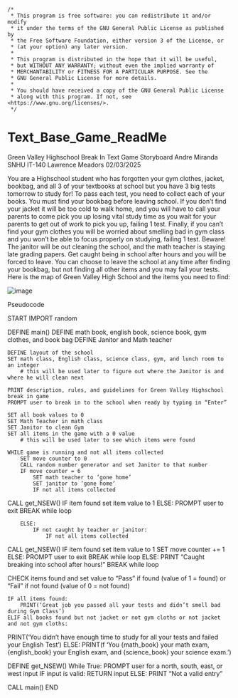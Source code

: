     /*
     * This program is free software: you can redistribute it and/or modify
     * it under the terms of the GNU General Public License as published by
     * the Free Software Foundation, either version 3 of the License, or
     * (at your option) any later version.
     *
     * This program is distributed in the hope that it will be useful,
     * but WITHOUT ANY WARRANTY; without even the implied warranty of
     * MERCHANTABILITY or FITNESS FOR A PARTICULAR PURPOSE. See the
     * GNU General Public License for more details.
     *
     * You should have received a copy of the GNU General Public License
     * along with this program. If not, see <https://www.gnu.org/licenses/>.
     */



# Text_Base_Game_ReadMe

Green Valley Highschool Break In Text Game Storyboard
Andre Miranda
SNHU
IT-140
Lawrence Meadors
02/03/2025

You are a Highschool student who has forgotten your gym clothes, jacket, bookbag, and all 3 of your textbooks at school but you have 3 big tests tomorrow to study for! To pass each test, you need to collect each of your books. You must find your bookbag before leaving school. If you don’t find your jacket it will be too cold to walk home, and you will have to call your parents to come pick you up losing vital study time as you wait for your parents to get out of work to pick you up, failing 1 test. Finally, if you can’t find your gym clothes you will be worried about smelling bad in gym class and you won’t be able to focus properly on studying, failing 1 test. Beware! The janitor will be out cleaning the school, and the math teacher is staying late grading papers. Get caught being in school after hours and you will be forced to leave. You can choose to leave the school at any time after finding your bookbag, but not finding all other items and you may fail your tests.
Here is the map of Green Valley High School and the items you need to find: 



![image](https://github.com/user-attachments/assets/72193033-7360-4176-b930-51a04b616210)



Pseudocode

START
IMPORT random

DEFINE main()
	DEFINE math book, english book, science book, gym clothes, and book bag
	DEFINE Janitor and Math teacher

	DEFINE layout of the school
	SET math class, English class, science class, gym, and lunch room to an integer
		# this will be used later to figure out where the Janitor is and where he will clean next

	PRINT description, rules, and guidelines for Green Valley Highschool break in game
	PROMPT user to break in to the school when ready by typing in “Enter”
	
	SET all book values to 0
	SET Math Teacher in math class
	SET Janitor to clean Gym
	SET all items in the game with a 0 value
		# this will be used later to see which items were found

	WHILE game is running and not all items collected
		SET move counter to 0
		CALL random number generator and set Janitor to that number
		IF move counter = 6
			SET math teacher to ‘gone home’
			SET janitor to ‘gone home’
			IF not all items collected
CALL get_NSEW()
IF item found set item value to 1
			ELSE:
				PROMPT user to exit
				BREAK while loop

		ELSE:
			IF not caught by teacher or janitor:
				IF not all items collected
CALL get_NSEW()
IF item found set item value to 1
SET move counter += 1
				ELSE:
					PROMPT user to exit
BREAK while loop
			ELSE:
				PRINT “Caught breaking into school after hours!”
				BREAK while loop

CHECK items found and set value to “Pass” if found (value of 1 = found) or “Fail” if not found (value of 0 = not found)

	IF all items found:
		PRINT(‘Great job you passed all your tests and didn’t smell bad during Gym Class’)
	ELIF all books found but not jacket or not gym cloths or not jacket and not gym cloths:
PRINT(‘You didn’t have enough time to study for all your tests and failed your English Test’)
	ELSE:
PRINT(f ‘You {math_book} your math exam, {english_book} your English exam, and {science_book} your science exam.’)
		


DEFINE get_NSEW()
	While True:
		PROMPT user for a north, south, east, or west input
		IF input is valid:
			RETURN input
		ELSE:
			PRINT “Not a valid entry”


CALL main()
END
